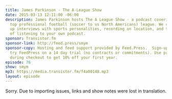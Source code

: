 ```yaml
---
title: James Parkinson - The A-League Show
date: 2015-03-13 12:11:00 -06:00
description: James Parkinson hosts The A League Show - a podcast covering the Australian
  top professional football (soccer to us North Americans) league. We chat about setting
  up interviews with sports personalities, recording on location, and the importance
  of listening to your own podcast.
sponsor: Transistor.fm
sponsor-link: http://feed.press/smym
sponsor-copy: Hosting and feed support provided by Feed.Press.  Sign-up today and
  try FeedPress on a 14 day trial (no contracts or commitments). Use promo code "smym"
  during checkout to get 10% off your first year.
episode: 76
show: smym
mp3: https://media.transistor.fm/f4a00148.mp3
layout: episode
---
```


Sorry. Due to importing issues, links and show notes were lost in translation.
